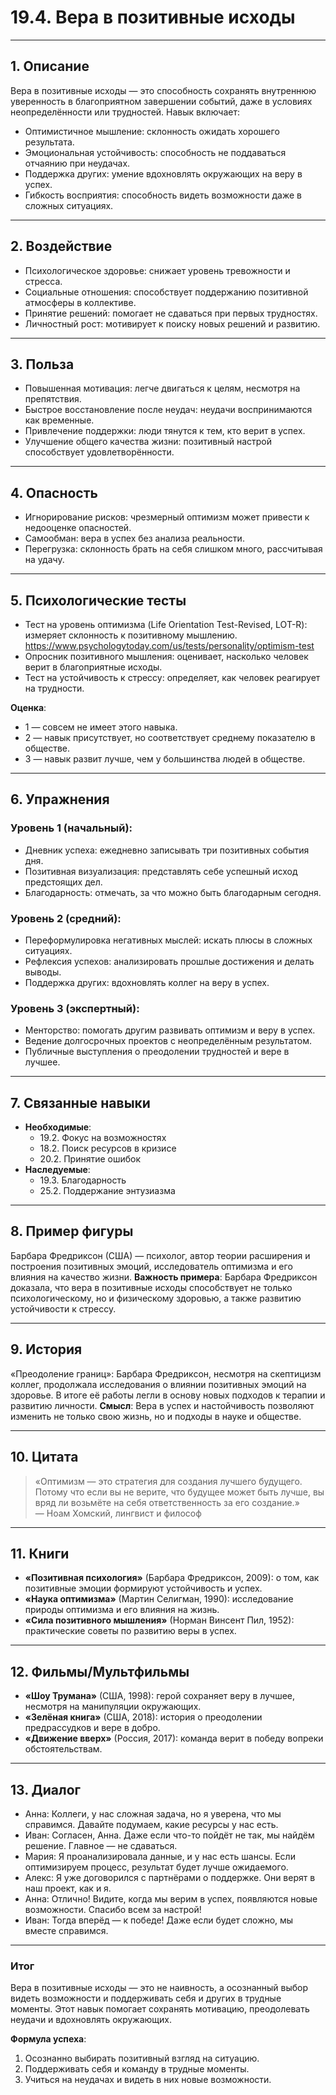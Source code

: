 # 19.4. Вера в позитивные исходы

---

## 1. Описание
Вера в позитивные исходы — это способность сохранять внутреннюю уверенность в благоприятном завершении событий, даже в условиях неопределённости или трудностей. Навык включает:
- Оптимистичное мышление: склонность ожидать хорошего результата.
- Эмоциональная устойчивость: способность не поддаваться отчаянию при неудачах.
- Поддержка других: умение вдохновлять окружающих на веру в успех.
- Гибкость восприятия: способность видеть возможности даже в сложных ситуациях.

---

## 2. Воздействие
- Психологическое здоровье: снижает уровень тревожности и стресса.
- Социальные отношения: способствует поддержанию позитивной атмосферы в коллективе.
- Принятие решений: помогает не сдаваться при первых трудностях.
- Личностный рост: мотивирует к поиску новых решений и развитию.

---

## 3. Польза
- Повышенная мотивация: легче двигаться к целям, несмотря на препятствия.
- Быстрое восстановление после неудач: неудачи воспринимаются как временные.
- Привлечение поддержки: люди тянутся к тем, кто верит в успех.
- Улучшение общего качества жизни: позитивный настрой способствует удовлетворённости.

---

## 4. Опасность
- Игнорирование рисков: чрезмерный оптимизм может привести к недооценке опасностей.
- Самообман: вера в успех без анализа реальности.
- Перегрузка: склонность брать на себя слишком много, рассчитывая на удачу.

---

## 5. Психологические тесты
- Тест на уровень оптимизма (Life Orientation Test-Revised, LOT-R): измеряет склонность к позитивному мышлению. https://www.psychologytoday.com/us/tests/personality/optimism-test
- Опросник позитивного мышления: оценивает, насколько человек верит в благоприятные исходы.
- Тест на устойчивость к стрессу: определяет, как человек реагирует на трудности.

**Оценка**:
- 1 — совсем не имеет этого навыка.
- 2 — навык присутствует, но соответствует среднему показателю в обществе.
- 3 — навык развит лучше, чем у большинства людей в обществе.

---

## 6. Упражнения

### Уровень 1 (начальный):
- Дневник успеха: ежедневно записывать три позитивных события дня.
- Позитивная визуализация: представлять себе успешный исход предстоящих дел.
- Благодарность: отмечать, за что можно быть благодарным сегодня.

### Уровень 2 (средний):
- Переформулировка негативных мыслей: искать плюсы в сложных ситуациях.
- Рефлексия успехов: анализировать прошлые достижения и делать выводы.
- Поддержка других: вдохновлять коллег на веру в успех.

### Уровень 3 (экспертный):
- Менторство: помогать другим развивать оптимизм и веру в успех.
- Ведение долгосрочных проектов с неопределённым результатом.
- Публичные выступления о преодолении трудностей и вере в лучшее.

---

## 7. Связанные навыки
- **Необходимые**:
  - 19.2. Фокус на возможностях
  - 18.2. Поиск ресурсов в кризисе
  - 20.2. Принятие ошибок
- **Наследуемые**:
  - 19.3. Благодарность
  - 25.2. Поддержание энтузиазма

---

## 8. Пример фигуры
Барбара Фредриксон (США) — психолог, автор теории расширения и построения позитивных эмоций, исследователь оптимизма и его влияния на качество жизни.
**Важность примера**: Барбара Фредриксон доказала, что вера в позитивные исходы способствует не только психологическому, но и физическому здоровью, а также развитию устойчивости к стрессу.

---

## 9. История
«Преодоление границ»: Барбара Фредриксон, несмотря на скептицизм коллег, продолжала исследования о влиянии позитивных эмоций на здоровье. В итоге её работы легли в основу новых подходов к терапии и развитию личности.
**Смысл**: Вера в успех и настойчивость позволяют изменить не только свою жизнь, но и подходы в науке и обществе.

---

## 10. Цитата
> «Оптимизм — это стратегия для создания лучшего будущего. Потому что если вы не верите, что будущее может быть лучше, вы вряд ли возьмёте на себя ответственность за его создание.»  
> — Ноам Хомский, лингвист и философ

---

## 11. Книги
- **«Позитивная психология»** (Барбара Фредриксон, 2009): о том, как позитивные эмоции формируют устойчивость и успех.
- **«Наука оптимизма»** (Мартин Селигман, 1990): исследование природы оптимизма и его влияния на жизнь.
- **«Сила позитивного мышления»** (Норман Винсент Пил, 1952): практические советы по развитию веры в успех.

---

## 12. Фильмы/Мультфильмы
- **«Шоу Трумана»** (США, 1998): герой сохраняет веру в лучшее, несмотря на манипуляции окружающих.
- **«Зелёная книга»** (США, 2018): история о преодолении предрассудков и вере в добро.
- **«Движение вверх»** (Россия, 2017): команда верит в победу вопреки обстоятельствам.

---

## 13. Диалог
- Анна: Коллеги, у нас сложная задача, но я уверена, что мы справимся. Давайте подумаем, какие ресурсы у нас есть.
- Иван: Согласен, Анна. Даже если что-то пойдёт не так, мы найдём решение. Главное — не сдаваться.
- Мария: Я проанализировала данные, и у нас есть шансы. Если оптимизируем процесс, результат будет лучше ожидаемого.
- Алекс: Я уже договорился с партнёрами о поддержке. Они верят в наш проект, как и я.
- Анна: Отлично! Видите, когда мы верим в успех, появляются новые возможности. Спасибо всем за настрой!
- Иван: Тогда вперёд — к победе! Даже если будет сложно, мы вместе справимся.

---

### **Итог**
Вера в позитивные исходы — это не наивность, а осознанный выбор видеть возможности и поддерживать себя и других в трудные моменты. Этот навык помогает сохранять мотивацию, преодолевать неудачи и вдохновлять окружающих.

**Формула успеха**:
1. Осознанно выбирать позитивный взгляд на ситуацию.
2. Поддерживать себя и команду в трудные моменты.
3. Учиться на неудачах и видеть в них новые возможности.